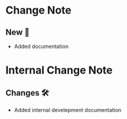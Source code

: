 <!-- markdownlint-disable MD041 -->

# Change Note

## New 🚀

- Added documentation

# Internal Change Note

## Changes 🛠️

- Added internal develepment documentation
